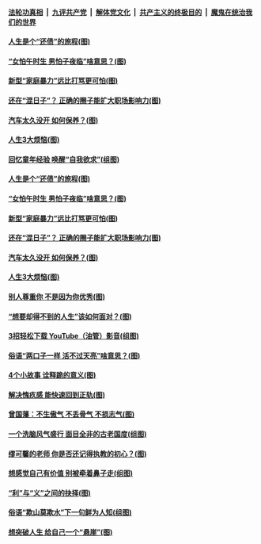 

####  [法轮功真相](../../../../basic/blob/master/README.md?t=06210431) &nbsp;|&nbsp; [九评共产党](../../../../9ping.md/blob/master/README.md?t=06210431) &nbsp;|&nbsp; [解体党文化](../../../../jtdwh.md/blob/master/README.md?t=06210431)  &nbsp;|&nbsp; [共产主义的终极目的](../../../../gczydzjmd.md/blob/master/README.md?t=06210431) &nbsp;|&nbsp; [魔鬼在统治我们的世界](../../../../mgztzwmdsj.md/blob/master/README.md?t=06210431) 

#### [人生是个“还债”的旅程(图)](../pages/p8/936768.md?t=06210431) 

#### [“女怕午时生 男怕子夜临”啥意思？(图)](../pages/p8/937081.md?t=06210431) 

#### [新型“家庭暴力”远比打骂更可怕(图)](../pages/p8/936230.md?t=06210431) 

#### [还在“混日子”？ 正确的圈子能扩大职场影响力(图)](../pages/p8/937049.md?t=06210431) 

#### [汽车太久没开 如何保养？(图)](../pages/p8/937035.md?t=06210431) 

#### [人生3大烦恼(图)](../pages/p8/936959.md?t=06210431) 

#### [回忆童年经验 唤醒“自我欲求”(组图)](../pages/p8/937082.md?t=06210431) 

#### [人生是个“还债”的旅程(图)](../pages/p8/936768.md?t=06210431) 

#### [“女怕午时生 男怕子夜临”啥意思？(图)](../pages/p8/937081.md?t=06210431) 

#### [新型“家庭暴力”远比打骂更可怕(图)](../pages/p8/936230.md?t=06210431) 

#### [还在“混日子”？ 正确的圈子能扩大职场影响力(图)](../pages/p8/937049.md?t=06210431) 

#### [汽车太久没开 如何保养？(图)](../pages/p8/937035.md?t=06210431) 

#### [人生3大烦恼(图)](../pages/p8/936959.md?t=06210431) 

#### [别人尊重你 不是因为你优秀(图)](../pages/p8/936253.md?t=06210431) 

#### [“想要却得不到的人生”该如何面对？(图)](../pages/p8/936933.md?t=06210431) 

#### [3招轻松下载 YouTube（油管）影音(组图)](../pages/p8/936922.md?t=06210431) 

#### [俗语“两口子一样 活不过天亮”啥意思？(图)](../pages/p8/936917.md?t=06210431) 

#### [4个小故事 诠释跪的意义(图)](../pages/p8/936353.md?t=06210431) 

#### [解决愧疚感 能快速回到正轨(图)](../pages/p8/936834.md?t=06210431) 

#### [曾国藩：不生傲气 不丢骨气 不损志气(图)](../pages/p8/936248.md?t=06210431) 

#### [一个洗脑风气盛行 面目全非的古老国度(组图)](../pages/p8/936759.md?t=06210431) 

#### [缪可馨的老师 你是否还记得执教的初心？(图)](../pages/p8/936737.md?t=06210431) 

#### [想感觉自己有价值 别被牵着鼻子走(组图)](../pages/p8/936721.md?t=06210431) 

#### [“利”与“义”之间的抉择(图)](../pages/p8/936246.md?t=06210431) 

#### [俗语“欺山莫欺水”下一句鲜为人知(组图)](../pages/p8/936659.md?t=06210431) 

#### [想突破人生 给自己一个“悬崖”(图)](../pages/p8/936658.md?t=06210431) 

